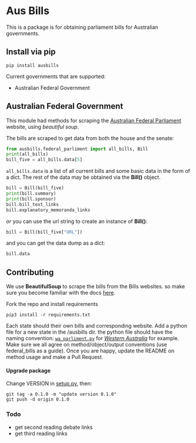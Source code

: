 # Aus Bills

This is a package is for obtaining parliament bills for Australian governments.

## Install via pip

```
pip install ausbills
```

Current governments that are supported:

- Australian Federal Government



## Australian Federal Government

This module had methods for scraping the [Australian Federal Parliament](https://www.aph.gov.au/Parliamentary_Business/Bills_Legislation/Bills_Lists/Details_page?blsId=legislation%2fbillslst%2fbillslst_c203aa1c-1876-41a8-bc76-1de328bdb726) website, using _beautiful soup_.

The bills are scraped to get data from both the house and the senate:

```python
from ausbills.federal_parliment import all_bills, Bill
print(all_bills)
bill_five = all_bills.data[5]
```

`all_bills.data` is a list of all current bills and some basic data in the form of a dict. The rest of the data may be obtained via the **Bill()** object.

```python
bill = Bill(bill_five)
print(bill.summary)
print(bill.sponsor)
bill.bill_text_links
bill.explanatory_memoranda_links
```

_or_ you can use the url string to create an instance of **Bill()**:

```python
bill = Bill(bill_five["URL"])
```

and you can get the data dump as a dict:

```python
bill.data
```

## Contributing

We use **BeautifulSoup** to scrape the bills from the Bills websites. so make sure you become familiar with the docs [here](https://www.crummy.com/software/BeautifulSoup/bs4/doc/).

Fork the repo and install requirements

```
pip3 install -r requirements.txt
```

Each state should their own bills and corresponding website. Add a python file for a new state in the /ausbills dir. the python file should have the naming convention: [`wa_parliment.py`](ausbills/wa_parliment.py) for [_Western Australia_](https://www.parliament.wa.gov.au/parliament/bills.nsf/screenWebCurrentBills) for example. Make sure we all agree on method/object/output conventions (use federal_bills as a guide). Once you are happy, update the README on method usage and make a Pull Request.

#### Upgrade package

Change VERSION in [setup.py](setup.py), then:

```
git tag -a 0.1.0 -m "update version 0.1.0"
git push -d origin 0.1.0
```



### Todo

- get second reading debate links
- get third reading links

